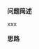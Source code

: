 <!--{
    "tags": [""],
    "来源": "",
    "难度": "",
    "编号": "",
    "标题": "",
    "公司": []
}-->

> 

<summary><b>问题简述</b></summary>

```txt
xxx
```

<!-- 
<details><summary><b>详细描述</b></summary>

```txt
```

</details>
-->

<!-- <div align="center"><img src="../../../_assets/xxx.png" height="300" /></div> -->

<summary><b>思路</b></summary>

<!-- <details><summary><b>Python</b></summary> -->

```python
```

<!-- </details> -->

